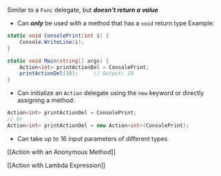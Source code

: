 Similar to a `Func` delegate, but ***doesn't return a value***
- Can ***only*** be used with a method that has a `void` return type
Example:
```C#
static void ConsolePrint(int i) {
	Console.WriteLine(i);
}

static void Main(string[] args) {
	Action<int> printActionDel = ConsolePrint;
	printActionDel(10);     // Output: 10
}
```

- Can initialize an `Action` delegate using the `new` keyword or directly assigning a method:
```C#
Action<int> printActionDel = ConsolePrint;
// Or
Action<int> printActionDel = new Action<int>(ConsolePrint);
```

- Can take up to 16 input parameters of different types

[[Action with an Anonymous Method]]

[[Action with Lambda Expression]]